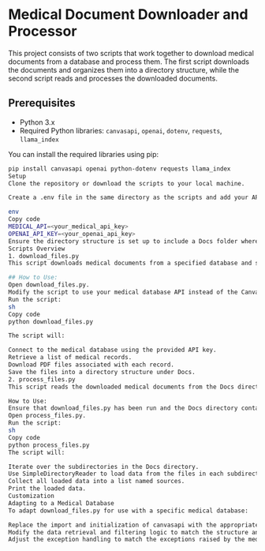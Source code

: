 # Medical Document Downloader and Processor

This project consists of two scripts that work together to download medical documents from a database and process them. The first script downloads the documents and organizes them into a directory structure, while the second script reads and processes the downloaded documents.

## Prerequisites

- Python 3.x
- Required Python libraries: `canvasapi`, `openai`, `dotenv`, `requests`, `llama_index`

You can install the required libraries using pip:

``` sh
pip install canvasapi openai python-dotenv requests llama_index
Setup
Clone the repository or download the scripts to your local machine.

Create a .env file in the same directory as the scripts and add your API keys:

env
Copy code
MEDICAL_API=<your_medical_api_key>
OPENAI_API_KEY=<your_openai_api_key>
Ensure the directory structure is set up to include a Docs folder where the downloaded files will be stored.
Scripts Overview
1. download_files.py
This script downloads medical documents from a specified database and saves them into a structured directory under Docs.

## How to Use:
Open download_files.py.
Modify the script to use your medical database API instead of the Canvas API if necessary.
Run the script:
sh
Copy code
python download_files.py

The script will:

Connect to the medical database using the provided API key.
Retrieve a list of medical records.
Download PDF files associated with each record.
Save the files into a directory structure under Docs.
2. process_files.py
This script reads the downloaded medical documents from the Docs directory and processes them using SimpleDirectoryReader.

How to Use:
Ensure that download_files.py has been run and the Docs directory contains the downloaded files.
Open process_files.py.
Run the script:
sh
Copy code
python process_files.py
The script will:

Iterate over the subdirectories in the Docs directory.
Use SimpleDirectoryReader to load data from the files in each subdirectory.
Collect all loaded data into a list named sources.
Print the loaded data.
Customization
Adapting to a Medical Database
To adapt download_files.py for use with a specific medical database:

Replace the import and initialization of canvasapi with the appropriate library for your medical database.
Modify the data retrieval and filtering logic to match the structure and attributes of your medical data.
Adjust the exception handling to match the exceptions raised by the medical database API.